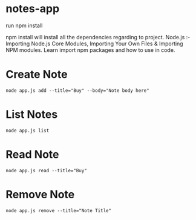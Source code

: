 # notes-app
run npm install

npm install will install all the dependencies regarding to project. 
Node.js :- Importing Node.js Core Modules, Importing Your Own Files &amp; Importing NPM modules.
Learn import npm packages and how to use in code.

# Create Note

    node app.js add --title="Buy" --body="Note body here"

# List Notes

    node app.js list

# Read Note

    node app.js read --title="Buy"

# Remove Note

    node app.js remove --title="Note Title"
 

